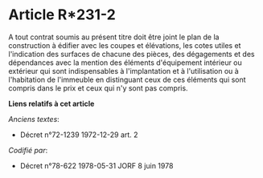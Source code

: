 # Article R*231-2

A tout contrat soumis au présent titre doit être joint le plan de la construction à édifier avec les coupes et élévations,
les cotes utiles et l'indication des surfaces de chacune des pièces, des dégagements et des dépendances avec la mention des
éléments d'équipement intérieur ou extérieur qui sont indispensables à l'implantation et à l'utilisation ou à l'habitation de
l'immeuble en distinguant ceux de ces éléments qui sont compris dans le prix et ceux qui n'y sont pas compris.

**Liens relatifs à cet article**

_Anciens textes_:

  - Décret n°72-1239 1972-12-29 art. 2

_Codifié par_:

  - Décret n°78-622 1978-05-31 JORF 8 juin 1978

